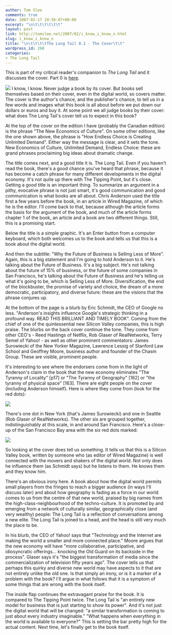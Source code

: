 ```yaml
---
author: Tom Slee
comments: true
date: 2007-02-17 19:56:07+00:00
excerpt: "\n\t\t\t\t\t\t"
layout: post
link: http://tomslee.net/2007/02/i_know_i_know_n.html
slug: i_know_i_know_n
title: "\n\t\t\t\tThe Long Tail 0.1 - The Cover\t\t"
wordpress_id: 268
categories:
- The Long Tail
---
```



				

This is part of my critical reader's companion to _The Long Tail_ and it discusses the cover. Part 0 is [here](http://whimsley.typepad.com/whimsley/2007/02/my_next_several.html).




![](http://docs.google.com/File?id=dfx7r5rf_31crmjr7) I know, I know. Never judge a book by its cover. But books sell themselves based on their cover, even in the digital world, so covers matter. The cover is the author's chance, and the publisher's chance, to tell us in a few words and images what this book is all about before we put down our dollars or euros and buy it. At some point we all judge books by their cover: what does The Long Tail's cover tell us to expect in this book?  
  
At the top of the cover on the edition I have (probably the Canadian edition) is the phrase "The New Economics of Culture". On some other editions, like the one shown above, the phrase is "How Endless Choice is Creating Unlimited Demand". Either way the message is clear, and it sets the tone. New Economics of Culture, Unlimited Demand, Endless Choice: these are grand phrases proclaiming big ideas about dramatic change.  
  
The title comes next, and a good title it is. The Long Tail. Even if you haven't read the book, there's a good chance you've heard that phrase, because it has become a catch phrase for many different developments in the digital economy. It's not quite up there with The Tipping Point, but it's close. Getting a good title is an important thing. To summarize an argument in a pithy, evocative phrase is not just smart, it's good communication and good communication is what books are all about. Chris Anderson used the title first a few years before the book, in an article in Wired Magazine, of which he is the editor. I'll come back to that, because although the article forms the basis for the argument of the book, and much of the article forms chapter 1 of the book, an article and a book are two different things. Still, this is a promising start.  
  
Below the title is a simple graphic. It's an Enter button from a computer keyboard, which both welcomes us to the book and tells us that this is a book about the digital world.  
  
And then the subtitle: "Why the Future of Business is Selling Less of More". Again, this is a big statement and I'm going to hold Anderson to it. He's talking about the Future of Business. It's a big subject. He's not talking about the future of 15% of business, or the future of some companies in San Francisco, he's talking about the Future of Business and he's telling us what it's going to be, which is Selling Less of More. Diversification, the end of the blockbuster, the promise of variety and choice, the dream of a more democratic, participatory, and diverse future: these are the visions that the phrase conjures up.  
  
At the bottom of the page is a blurb by Eric Schmidt, the CEO of Google no less. "Anderson's insights influence Google's strategic thinking in a profound way. READ THIS BRILLIANT AND TIMELY BOOK". Coming from the chief of one of the quintessential new Silicon Valley companies, this is high praise. The blurbs on the back cover continue the tone. They come from other CEO's - Reed Hastings of Netflix, Rob Glaser of RealNetworks, Terry Semel of Yahoo! - as well as other prominent commentators: James Surowiecki of the New Yorker Magazine, Lawrence Lessig of Stanford Law School and Geoffrey Moore, business author and founder of the Chasm Group. These are visible, prominent people.  
  
It's interesting to see where the endorsers come from in the light of Anderson's claim in the book that the new economy eliminates "The Tyranny of Locality" [p17] or "The Tyranny of Geography" [162] or "the tyranny of physical space" [163]. There are eight people on the cover (including Anderson himself). Here is where they come from (look for the red dots):  
  
![](http://docs.google.com/File?id=dfx7r5rf_26fj4fhx)  
  
There's one dot in New York (that's James Surowiecki) and one in Seattle (Rob Glaser of RealNetworks). The other six are grouped together, indistinguishably at this scale, in and around San Francisco. Here's a close-up of the San Francisco Bay area with the six red dots marked:  
  
![](http://docs.google.com/File?id=dfx7r5rf_28g9c7qp)  
  
So looking at the cover does tell us something. It tells us that this is a Silicon Valley book, written by someone who (as editor of Wired Magazine) is well connected with the movers and shakers of the digital world. Not only does he influence them (as Schmidt says) but he listens to them. He knows them and they know him.  
  
There's an obvious irony here. A book about how the digital world permits small players from the fringes to reach a bigger audience (in ways I'll discuss later) and about how geography is fading as a force in our world comes to us from the centre of that new world, praised by big names from the high-class-neighbourhood of the techno-culture. It is promoted by and emerging from a network of culturally similar, geographically close (and very wealthy) people: The Long Tail is a reflection of conversations among a new elite. The Long Tail is joined to a head, and the head is still very much the place to be.   
  
In his blurb, the CEO of Yahoo! says that "Technology and the Internet are making the world a smaller and more connected place." Moore argues that the new economy will have "more collaborative, participative, and idiosyncratic offerings... knocking the Old Guard on its backside in the process". Glaser says it's "the biggest transformation of media since the commercialization of television fifty years ago". The cover tells us that perhaps this quirky and diverse new world may have aspects to it that are not entirely unlike the old one. Is that simply an irony, or is it a marker of a problem with the book? I'll argue in what follows that it is a symptom of some things that are wrong with the book itself.  
  
The inside flap continues the extravagant praise for the book. It is compared to The Tipping Point twice. The Long Tail is "an entirely new model for business that is just starting to show its power". And it's not just the digital world that will be changed: "a similar transformation is coming to just about every industry imaginable." "What happens when everything in the world is available to everyone?" This is setting the bar pretty high for the actual content. Next time, let's finally get to the book itself.  



		

